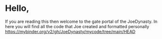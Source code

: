# Hello, 
If you are reading this then welcome to the gate portal of the JoeDynasty. In here you will find all the code that Joe created and formatted personally 
https://mybinder.org/v2/gh/JoeDynasty/mycode/tree/main/HEAD
